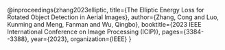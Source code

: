 @inproceedings{zhang2023elliptic,
  title={The Elliptic Energy Loss for Rotated Object Detection in Aerial Images},
  author={Zhang, Cong and Luo, Kunming and Meng, Fanman and Wu, Qingbo},
  booktitle={2023 IEEE International Conference on Image Processing (ICIP)},
  pages={3384--3388},
  year={2023},
  organization={IEEE}
}